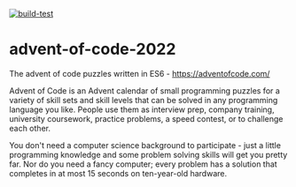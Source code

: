 [![build-test](https://github.com/bismarkhenao/advent-of-code-2022/actions/workflows/node.js.yml/badge.svg)](https://github.com/bismarkhenao/advent-of-code-2022/actions/workflows/node.js.yml)

# advent-of-code-2022
The advent of code puzzles written in ES6 - https://adventofcode.com/

Advent of Code is an Advent calendar of small programming puzzles for a variety of skill sets and skill levels that can be solved in any programming language you like. People use them as interview prep, company training, university coursework, practice problems, a speed contest, or to challenge each other.

You don't need a computer science background to participate - just a little programming knowledge and some problem solving skills will get you pretty far. Nor do you need a fancy computer; every problem has a solution that completes in at most 15 seconds on ten-year-old hardware.
